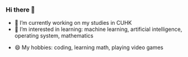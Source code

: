 ### Hi there 👋

<!--
**EJ-L/EJ-L** is a ✨ _special_ ✨ repository because its `README.md` (this file) appears on your GitHub profile.

Here are some ideas to get you started:
-->

- 🔭 I’m currently working on my studies in CUHK
- 🌱 I’m interested in learning: machine learning, artificial intelligence, operating system, mathematics
<!-- - 👯 I’m looking to collaborate on ...
// - 🤔 I’m looking for help with ...
// - 💬 Ask me about ...
// - 📫 How to reach me: ... -->
- 😄 My hobbies: coding, learning math, playing video games

